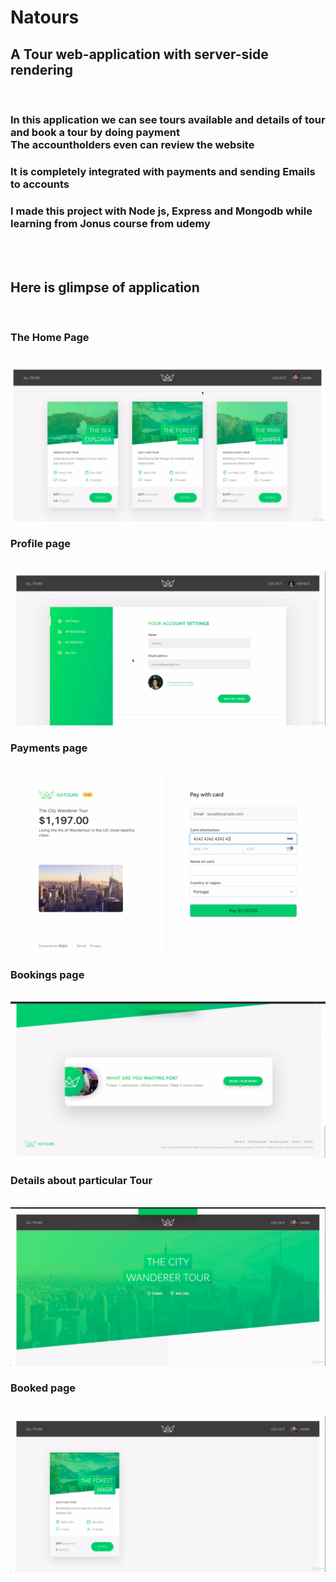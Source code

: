 <h1> Natours </h1>
<h2>A Tour web-application with server-side rendering </h2>
<br><h3> In this application we can see tours available and details of tour and book a tour by doing payment<br> The accountholders even can review the website</h3>
<h3>It is completely integrated with payments and sending Emails to accounts</h3> 
<h3>I made this project with Node js, Express and Mongodb while learning from Jonus course from udemy </h3>
<br><br>
<h2> Here is glimpse of application </h2>
<br><h3> The Home Page </h3>
<br><img src = "Homepage.png">
<br><h3> Profile page </h3>
<br><img src = "profile.png">
<br><h3> Payments page </h3>
<br><img src = "Payment.png">
<br><h3> Bookings page </h3>
<br><img src = "Book.png">
<br><h3> Details about particular Tour</h3>
<br><img src = "par.png">
<br><h3> Booked page </h3>
<br><img src = "Bookings.png">


